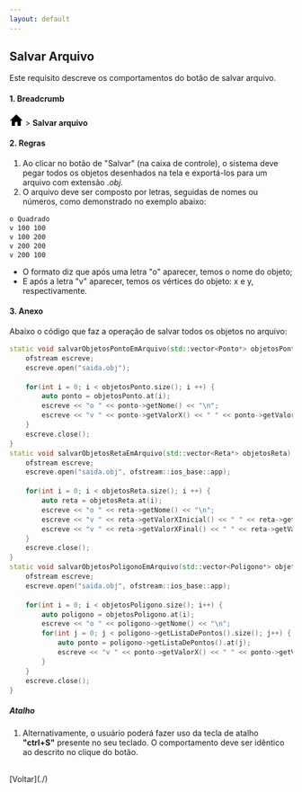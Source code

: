 ```yaml
---
layout: default
---
```


## Salvar Arquivo

Este requisito descreve os comportamentos do botão de salvar arquivo.


#### 1. Breadcrumb
![Home](./img/icone-home.png) > **Salvar arquivo** 

#### 2. Regras
1. Ao clicar no botão de "Salvar" (na caixa de controle), o sistema deve pegar todos os objetos desenhados na tela e exportá-los para um arquivo com extensão _.obj_.
2. O arquivo deve ser composto por letras, seguidas de nomes ou números, como demonstrado no exemplo abaixo:
```
o Quadrado
v 100 100
v 100 200
v 200 200
v 200 100
```
- O formato diz que após uma letra "o" aparecer, temos o nome do objeto;
- E após a letra "v" aparecer, temos os vértices do objeto: x e y, respectivamente.


#### 3. Anexo
Abaixo o código que faz a operação de salvar todos os objetos no arquivo:
```cpp
static void salvarObjetosPontoEmArquivo(std::vector<Ponto*> objetosPonto) {
    ofstream escreve;
    escreve.open("saida.obj");
        
    for(int i = 0; i < objetosPonto.size(); i ++) {
        auto ponto = objetosPonto.at(i);
        escreve << "o " << ponto->getNome() << "\n";
        escreve << "v " << ponto->getValorX() << " " << ponto->getValorY() << "\n";
    }
    escreve.close();
}
static void salvarObjetosRetaEmArquivo(std::vector<Reta*> objetosReta) {
    ofstream escreve;
    escreve.open("saida.obj", ofstream::ios_base::app);
    
    for(int i = 0; i < objetosReta.size(); i ++) {
        auto reta = objetosReta.at(i);
        escreve << "o " << reta->getNome() << "\n";
        escreve << "v " << reta->getValorXInicial() << " " << reta->getValorYInicial() << "\n";
        escreve << "v " << reta->getValorXFinal() << " " << reta->getValorYFinal() << "\n";
    }
    escreve.close();
}
static void salvarObjetosPoligonoEmArquivo(std::vector<Poligono*> objetosPoligono) {
    ofstream escreve;
    escreve.open("saida.obj", ofstream::ios_base::app);
    
    for(int i = 0; i < objetosPoligono.size(); i++) {
        auto poligono = objetosPoligono.at(i);
        escreve << "o " << poligono->getNome() << "\n";
        for(int j = 0; j < poligono->getListaDePontos().size(); j++) {
            auto ponto = poligono->getListaDePontos().at(j);
            escreve << "v " << ponto->getValorX() << " " << ponto->getValorY() << "\n";
        }
    }
    escreve.close();
}
```

##### Atalho
1. Alternativamente, o usuário poderá fazer uso da tecla de atalho **"ctrl+S"** presente no seu teclado. O comportamento deve ser idêntico ao descrito no clique do botão.


<br>
[Voltar](./)
